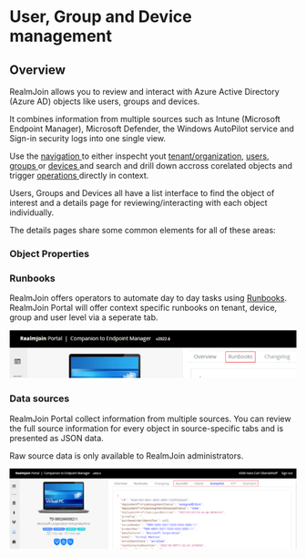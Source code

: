 # User, Group and Device management

## Overview

RealmJoin allows you to review and interact with Azure Active Directory (Azure AD) objects like users, groups and devices.&#x20;

It combines information from multiple sources such as Intune (Microsoft Endpoint Manager), Microsoft Defender, the Windows AutoPilot service and Sign-in security logs into one single view.&#x20;

Use the [navigation ](../readme/navigation.md)to either inspecht yout [tenant/organization](organization-details.md), [users](user-list/), [groups ](group-list/)or [devices ](device-list/)and search and drill down accross corelated objects and trigger [operations ](../runbooks/)directly in context.

Users, Groups and Devices all have a list interface to find the object of interest and a details page for reviewing/interacting with each object individually.&#x20;

The details pages share some common elements for all of these areas:

### **Object Properties**



### Runbooks

RealmJoin offers operators to automate day to day tasks using [Runbooks](../runbooks/). RealmJoin Portal will offer context specific runbooks on tenant, device, group and user level via a seperate tab.

![Runbook Tab](<../.gitbook/assets/2022-02-07 Runbooks tab.png>)

### Data sources

RealmJoin Portal collect information from multiple sources. You can review the full source information for every object in source-specific tabs and is presented as JSON data.

Raw source data is only available to RealmJoin administrators.

![Raw JSON Source Data](<../.gitbook/assets/2022-02-07 json source.png>)




